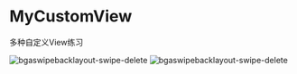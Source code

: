 # MyCustomView
多种自定义View练习

![bgaswipebacklayout-swipe-delete](MyCustomView/app/src/main/res/myres/animate.gif)  ![bgaswipebacklayout-swipe-delete](MyCustomView/app/src/main/res/myres/MaterialEt.gif)
